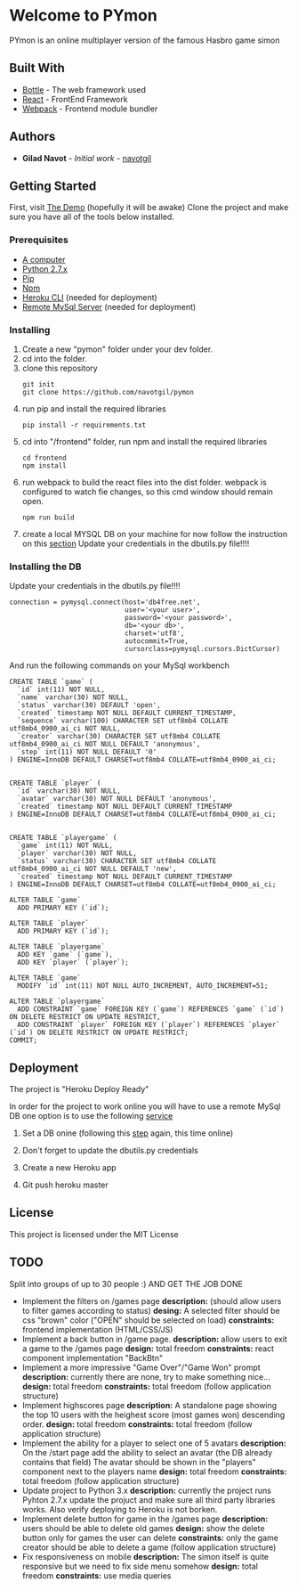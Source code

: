 # Welcome to PYmon

PYmon is an online multiplayer version of the famous Hasbro game simon

## Built With

* [Bottle](https://bottlepy.org/docs/dev/) - The web framework used
* [React](https://reactjs.org/) - FrontEnd Framework
* [Webpack](https://webpack.js.org/) - Frontend module bundler

## Authors

* **Gilad Navot** - *Initial work* - [navotgil](https://github.com/navotgil)

## Getting Started

First, visit [The Demo](https://py-mon.herokuapp.com/) (hopefully it will be awake)
Clone the project and make sure you have all of the tools below installed.

### Prerequisites

* [A computer](https://www.ebay.com/itm/386-Computer-AMD-80386DX40-40Mhz-8Mb-RAM-Windows-3-11-Old-DOS-Game-PC/153285622134)
* [Python 2.7.x](https://www.python.org/downloads/release/python-2715/)
* [Pip](https://pypi.org/project/pip/)
* [Npm](https://www.npmjs.com/)
* [Heroku CLI](https://devcenter.heroku.com/articles/heroku-cli) (needed for deployment)
* [Remote MySql Server](https://www.db4free.net) (needed for deployment)


### Installing

1. Create a new "pymon" folder under your dev folder.
2. cd into the folder.
3. clone this repository
    ```
    git init
    git clone https://github.com/navotgil/pymon
    ```
4. run pip and install the required libraries
    ```
    pip install -r requirements.txt
    ```
4. cd into "/frontend" folder, run npm and install the required libraries
    ```
    cd frontend
    npm install
    ```
5. run webpack to build the react files into the dist folder. webpack is configured to watch fie changes, so this cmd window should remain open.
    ```
    npm run build
    ```
6. create a local MYSQL DB on your machine for now follow the instruction on this [section](#installing-the-db)
Update your credentials in the dbutils.py file!!!!


### Installing the DB

Update your credentials in the dbutils.py file!!!!
```
connection = pymysql.connect(host='db4free.net',
                             user='<your user>',
                             password='<your password>',
                             db='<your db>',
                             charset='utf8',
                             autocommit=True,
                             cursorclass=pymysql.cursors.DictCursor)
```
And run the following commands on your MySql workbench
```
CREATE TABLE `game` (
  `id` int(11) NOT NULL,
  `name` varchar(30) NOT NULL,
  `status` varchar(30) DEFAULT 'open',
  `created` timestamp NOT NULL DEFAULT CURRENT_TIMESTAMP,
  `sequence` varchar(100) CHARACTER SET utf8mb4 COLLATE utf8mb4_0900_ai_ci NOT NULL,
  `creator` varchar(30) CHARACTER SET utf8mb4 COLLATE utf8mb4_0900_ai_ci NOT NULL DEFAULT 'anonymous',
  `step` int(11) NOT NULL DEFAULT '0'
) ENGINE=InnoDB DEFAULT CHARSET=utf8mb4 COLLATE=utf8mb4_0900_ai_ci;


CREATE TABLE `player` (
  `id` varchar(30) NOT NULL,
  `avatar` varchar(30) NOT NULL DEFAULT 'anonymous',
  `created` timestamp NOT NULL DEFAULT CURRENT_TIMESTAMP
) ENGINE=InnoDB DEFAULT CHARSET=utf8mb4 COLLATE=utf8mb4_0900_ai_ci;


CREATE TABLE `playergame` (
  `game` int(11) NOT NULL,
  `player` varchar(30) NOT NULL,
  `status` varchar(30) CHARACTER SET utf8mb4 COLLATE utf8mb4_0900_ai_ci NOT NULL DEFAULT 'new',
  `created` timestamp NOT NULL DEFAULT CURRENT_TIMESTAMP
) ENGINE=InnoDB DEFAULT CHARSET=utf8mb4 COLLATE=utf8mb4_0900_ai_ci;

ALTER TABLE `game`
  ADD PRIMARY KEY (`id`);

ALTER TABLE `player`
  ADD PRIMARY KEY (`id`);

ALTER TABLE `playergame`
  ADD KEY `game` (`game`),
  ADD KEY `player` (`player`);

ALTER TABLE `game`
  MODIFY `id` int(11) NOT NULL AUTO_INCREMENT, AUTO_INCREMENT=51;

ALTER TABLE `playergame`
  ADD CONSTRAINT `game` FOREIGN KEY (`game`) REFERENCES `game` (`id`) ON DELETE RESTRICT ON UPDATE RESTRICT,
  ADD CONSTRAINT `player` FOREIGN KEY (`player`) REFERENCES `player` (`id`) ON DELETE RESTRICT ON UPDATE RESTRICT;
COMMIT;
```

## Deployment

The project is "Heroku Deploy Ready"

In order for the project to work online you will have to use a remote MySql DB
one option is to use the following [service](https://www.db4free.net)

1. Set a DB onine (following this [step](#installing-the-db) again, this time online) 

2. Don't forget to update the dbutils.py credentials

3. Create a new Heroku app

4. Git push heroku master

## License

This project is licensed under the MIT License

## TODO
Split into groups of up to 30 people :)
AND GET THE JOB DONE

* Implement the filters on /games page 
    **description:** (should allow users to filter games according to status)
    **desing:** A selected filter should be css "brown" color ("OPEN" should be selected on load)
    **constraints:** frontend implementation (HTML/CSS/JS)
* Implement a back button in /game page.
    **description:** allow users to exit a game to the /games page
    **design:** total freedom
    **constraints:** react component implementation "BackBtn"
* Implement a more impressive "Game Over"/"Game Won" prompt
    **description:** currently there are none, try to make something nice...
    **design:** total freedom
    **constraints:** total freedom (follow application structure)
* Implement highscores page
    **description:** A standalone page showing the top 10 users with the heighest score (most games won) descending order.
    **design:** total freedom
    **constraints:** total freedom (follow application structure)
* Implement the ability for a player to select one of 5 avatars
    **description:** On the /start page add the ability to select an avatar
    (the DB already contains that field)
    The avatar should be shown in the "players" component next to the players name
    **design:** total freedom
    **constraints:** total freedom (follow application structure)
* Update project to Python 3.x
    **description:** currently the project runs Pyhton 2.7.x
    update the projuct and make sure all third party libraries works.
    Also verify deploying to Heroku is not borken.
* Implement delete button for game in the /games page
    **description:** users should be able to delete old games
    **design:** show the delete button only for games the user can delete
    **constraints:** only the game creator should be able to delete a game (follow application structure)
* Fix responsiveness on mobile
    **description:** The simon itself is quite responsive but we need to fix side menu somehow
    **design:** total freedom
    **constraints:** use media queries
